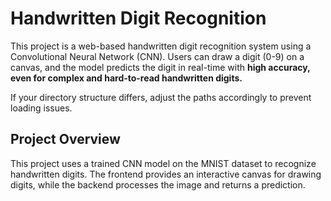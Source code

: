 # Handwritten Digit Recognition  

This project is a web-based handwritten digit recognition system using a Convolutional Neural Network (CNN). Users can draw a digit (0-9) on a canvas, and the model predicts the digit in real-time with **high accuracy, even for complex and hard-to-read handwritten digits.**  


If your directory structure differs, adjust the paths accordingly to prevent loading issues.


## Project Overview  
This project uses a trained CNN model on the MNIST dataset to recognize handwritten digits. The frontend provides an interactive canvas for drawing digits, while the backend processes the image and returns a prediction.  
